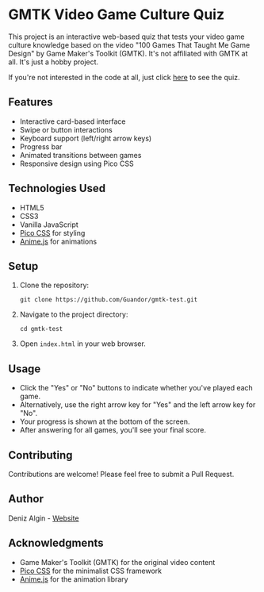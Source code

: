 # GMTK Video Game Culture Quiz

This project is an interactive web-based quiz that tests your video game culture knowledge based on the video "100 Games That Taught Me Game Design" by Game Maker's Toolkit (GMTK). It's not affiliated with GMTK at all. It's just a hobby project.

If you're not interested in the code at all, just click [here](https://gmtk.denizalgin.com/) to see the quiz. 

## Features

- Interactive card-based interface
- Swipe or button interactions
- Keyboard support (left/right arrow keys)
- Progress bar
- Animated transitions between games
- Responsive design using Pico CSS

## Technologies Used

- HTML5
- CSS3
- Vanilla JavaScript
- [Pico CSS](https://picocss.com/) for styling
- [Anime.js](https://animejs.com/) for animations

## Setup

1. Clone the repository:
   ```
   git clone https://github.com/Guandor/gmtk-test.git
   ```
2. Navigate to the project directory:
   ```
   cd gmtk-test
   ```
3. Open `index.html` in your web browser.

## Usage

- Click the "Yes" or "No" buttons to indicate whether you've played each game.
- Alternatively, use the right arrow key for "Yes" and the left arrow key for "No".
- Your progress is shown at the bottom of the screen.
- After answering for all games, you'll see your final score.

## Contributing

Contributions are welcome! Please feel free to submit a Pull Request.

## Author

Deniz Algin - [Website](https://denizalgin.com)

## Acknowledgments

- Game Maker's Toolkit (GMTK) for the original video content
- [Pico CSS](https://picocss.com/) for the minimalist CSS framework
- [Anime.js](https://animejs.com/) for the animation library

